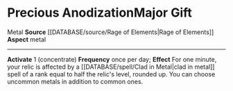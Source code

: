 ﻿---
element: Metal
id: '118'
item_category: Relics
name: Precious Anodization
prerequisite: null
rarity: Common
rus_type_level: null
school: null
source: '[[DATABASE/source/Rage of Elements|Rage of Elements]]'
trait:
- '[[DATABASE/trait/Metal|Metal]]'
type: Relic Major Gift

---
# Precious Anodization<span class="item-type">Major Gift</span>

<span class="item-trait">Metal</span>
**Source** [[DATABASE/source/Rage of Elements|Rage of Elements]]
**Aspect** metal

---
**Activate** <span class="action-icon">1</span> (concentrate) **Frequency** once per day; **Effect** For one minute, your relic is affected by a [[DATABASE/spell/Clad in Metal|clad in metal]] spell of a rank equal to half the relic's level, rounded up. You can choose uncommon metals in addition to common ones.